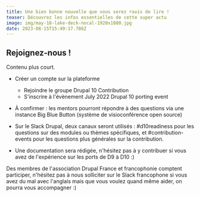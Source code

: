 ```yaml
---
title: Une bien bonne nouvelle que vous serez ravis de lire !
teaser: Découvrez les infos essentielles de cette super actu
image: img/may-18-lake-deck-nocal-1920x1080.jpg
date: 2023-08-15T15:49:17.786Z
---
```

## Rejoignez-nous !

Contenu plus court.

* Créer un compte sur la plateforme

  * Rejoindre le groupe Drupal 10 Contribution
  * S'inscrire à l'évènement July 2022 Drupal 10 porting event
* À confirmer : les mentors pourront répondre à des questions via une instance Big Blue Button (système de visioconférence open source)
* Sur le Slack Drupal, deux canaux seront utilisés : #d10readiness pour les questions sur des modules ou thèmes spécifiques, et #contribution-events pour les questions plus générales sur la contribution.
* Une documentation sera rédigée, n'hésitez pas à y contribuer si vous avez de l'expérience sur les ports de D9 à D10 :)

Des membres de l'association Drupal France et francophonie comptent participer, n'hésitez pas à nous solliciter sur le Slack francophone si vous avez du mal avec l'anglais mais que vous voulez quand même aider, on pourra vous accompagner :)